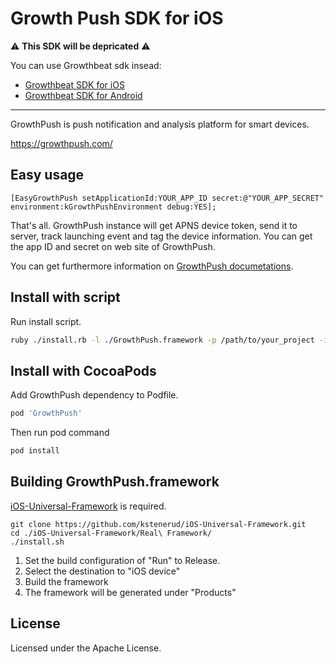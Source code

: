 # Growth Push SDK for iOS

:warning: **This SDK will be depricated** :warning:  

You can use Growthbeat sdk insead:
* [Growthbeat SDK for iOS](https://github.com/SIROK/growthbeat-ios/)
* [Growthbeat SDK for Android](https://github.com/SIROK/growthbeat-android/)

---


GrowthPush is push notification and analysis platform for smart devices.

https://growthpush.com/

## Easy usage

```objc
[EasyGrowthPush setApplicationId:YOUR_APP_ID secret:@"YOUR_APP_SECRET" environment:kGrowthPushEnvironment debug:YES]; 
```

That's all. GrowthPush instance will get APNS device token, send it to server, track launching event and tag the device information. You can get the app ID and secret on web site of GrowthPush. 

You can get furthermore information on [GrowthPush documetations](https://growthpush.com/documents).

## Install with script

Run install script.

```bash
ruby ./install.rb -l ./GrowthPush.framework -p /path/to/your_project -i APPLICATION_ID -s APPLICATION_SECRET
```

## Install with CocoaPods

Add GrowthPush dependency to Podfile.

```bash
pod 'GrowthPush' 
```

Then run pod command

```bash
pod install
```

## Building GrowthPush.framework

[iOS-Universal-Framework](https://github.com/kstenerud/iOS-Universal-Framework) is required.

```shell
git clone https://github.com/kstenerud/iOS-Universal-Framework.git
cd ./iOS-Universal-Framework/Real\ Framework/
./install.sh
```

1. Set the build configuration of "Run" to Release.
2. Select the destination to "iOS device"
3. Build the framework
4. The framework will be generated under "Products"

## License

Licensed under the Apache License.
